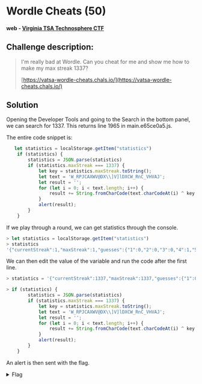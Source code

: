 # Wordle Cheats (50)
#### web - [Virginia TSA Technosphere CTF](../main.md)

## Challenge description:
> I'm really bad at Wordle. Can you cheat for me and show me how to make my max streak 1337?
> 
> [https://vatsa-wordle-cheats.chals.io/](https://vatsa-wordle-cheats.chals.io/)

## Solution
Opening the Developer Tools and going to the Search in the bottom panel, we can search for 1337. This returns line 1965 in main.e65ce0a5.js. 

The entire code snippet is:

```js
   let statistics = localStorage.getItem("statistics")
    if (statistics) {
        statistics = JSON.parse(statistics)
        if (statistics.maxStreak === 1337) {
            let key = statistics.maxStreak.toString();
            let text = 'W_RPJCAXWV@DX\\]V]lDXCW_RnC_VHVAJ';
            let result = '';
            for (let i = 0; i < text.length; i++) {
                result += String.fromCharCode(text.charCodeAt(i) ^ key.charCodeAt(i % key.length));
            }
            alert(result);
        }
    }
```

If we play through a round, we can get statistics through the console.

```js
> let statistics = localStorage.getItem("statistics")
> statistics
'{"currentStreak":1,"maxStreak":1,"guesses":{"1":0,"2":0,"3":0,"4":1,"5":0,"6":0,"fail":0},"winPercentage":100,"gamesPlayed":1,"gamesWon":1,"averageGuesses":4}'
```

We can then edit the value of the variable and run the code after the first line.

```js
> statistics = '{"currentStreak":1337,"maxStreak":1337,"guesses":{"1":0,"2":0,"3":0,"4":1,"5":0,"6":0,"fail":0},"winPercentage":100,"gamesPlayed":1,"gamesWon":1,"averageGuesses":4}'

> if (statistics) {
        statistics = JSON.parse(statistics)
        if (statistics.maxStreak === 1337) {
            let key = statistics.maxStreak.toString();
            let text = 'W_RPJCAXWV@DX\\]V]lDXCW_RnC_VHVAJ';
            let result = '';
            for (let i = 0; i < text.length; i++) {
                result += String.fromCharCode(text.charCodeAt(i) ^ key.charCodeAt(i % key.length));
            }
            alert(result);
        }
    }
```

An alert is then sent with the flag.
<details> 
    <summary>Flag</summary>
flag{professional_wordle_player}
</details>